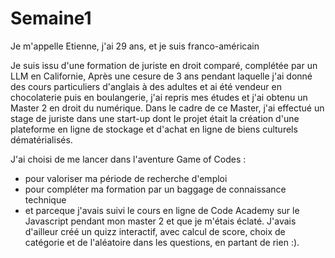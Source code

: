 # Semaine1
Je m'appelle Etienne, j'ai 29 ans, et je suis franco-américain

Je suis issu d'une formation de juriste en droit comparé, complétée par un LLM en Californie, 
Après une cesure de 3 ans pendant laquelle j'ai donné des cours particuliers d'anglais à des adultes et ai été vendeur en chocolaterie puis en boulangerie,
j'ai repris mes études et j'ai obtenu un Master 2 en droit du numérique.
Dans le cadre de ce Master, j'ai effectué un stage de juriste  dans une start-up dont le projet était la création d'une plateforme en ligne de stockage et d'achat en ligne de biens culturels dématérialisés.

J'ai choisi de me lancer dans l'aventure Game of Codes :
- pour valoriser ma période de recherche d'emploi
- pour compléter ma formation par un baggage de connaissance technique
- et parceque j'avais suivi le cours en ligne de Code Academy sur le Javascript pendant mon master 2 et que je m'étais éclaté. J'avais d'ailleur créé un quizz interactif, avec calcul de score, choix de catégorie et de l'aléatoire dans les questions, en partant de rien :).
